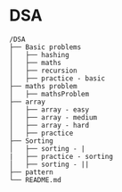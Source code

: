 # DSA

    /DSA
    ├── Basic problems
    │   ├── hashing
    │   ├── maths
    │   ├── recursion
    │   ├── practice - basic
    ├── maths problem
    │   ├── mathsProblem
    ├── array
    │   ├── array - easy
    │   ├── array - medium
    │   ├── array - hard
    │   ├── practice
    ├── Sorting
    │   ├── sorting - |
    |   ├── practice - sorting
    │   ├── sorting - ||
    ├── pattern
    └── README.md
